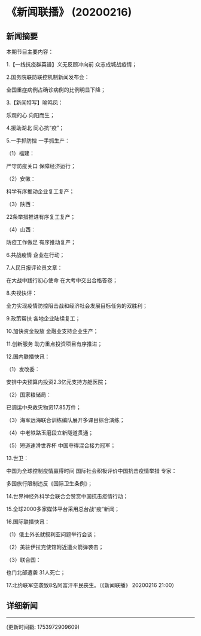 # 《新闻联播》 (20200216)

## 新闻摘要

本期节目主要内容：

1.【一线抗疫群英谱】义无反顾冲向前 众志成城战疫情；

2.国务院联防联控机制新闻发布会：

全国重症病例占确诊病例的比例明显下降；

3.【新闻特写】喻鸣凤：

乐观的心 向阳而生；

4.援助湖北 同心抗“疫”；

5.一手抓防控 一手抓生产：

（1）福建：

严守防疫关口 保障经济运行；

（2）安徽：

科学有序推动企业复工复产；

（3）陕西：

22条举措推进有序复工复产；

（4）山西：

防疫工作做足 有序推动复产；

6.共战疫情 企业在行动；

7.人民日报评论员文章：

在大战中践行初心使命 在大考中交出合格答卷；

8.央视快评：

全力实现疫情防控阻击战和经济社会发展目标任务的双胜利；

9.政策帮扶 各地企业陆续复工；

10.加快资金投放 金融业支持企业生产；

11.创新服务 助力重点投资项目有序推进；

12.国内联播快讯：

（1）发改委：

安排中央预算内投资2.3亿元支持方舱医院；

（2）国家粮储局：

已调运中央救灾物资17.85万件；

（3）海军远海联合训练编队展开多课目综合演练；

（4）中老铁路玉磨段立新隧道贯通；

（5）短道速滑世界杯 中国夺得混合接力冠军；

13.世卫：

中国为全球控制疫情赢得时间 国际社会积极评价中国抗击疫情举措 专家：

多国旅行限制违反《国际卫生条例》；

14.世界神经外科学会联合会赞赏中国抗击疫情行动；

15.全球2000多家媒体平台采用总台战“疫”新闻；

16.国际联播快讯：

（1）俄土外长就叙利亚问题举行会谈；

（2）美驻伊拉克使馆附近遭火箭弹袭击；

（3）联合国：

也门北部遭袭 31人死亡；

17.北约联军空袭致8名阿富汗平民丧生。（《新闻联播》 20200216 21:00）

## 详细新闻

---

(更新时间戳: 1753972909609)

